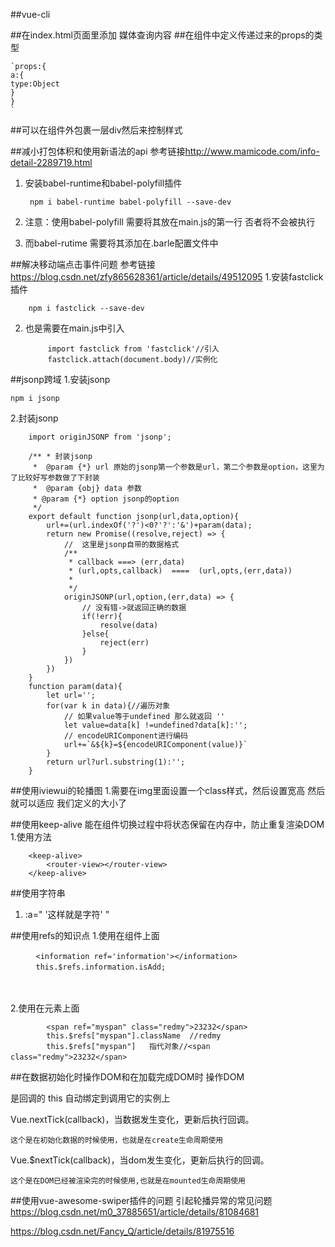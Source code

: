 ##vue-cli 


##在index.html页面里添加 媒体查询内容
	 <meta name="viewport" content="width=device-width,initial-scale=1.0,maximum-scale=1.0,minimum-scale=1.0,user-scalable=no">
##在组件中定义传递过来的props的类型

	`props:{
	a:{
	type:Object
	}
	}
	`

##可以在组件外包裹一层div然后来控制样式

##减小打包体积和使用新语法的api 
	参考链接<a>http://www.mamicode.com/info-detail-2289719.html</a>
1. 安装babel-runtime和babel-polyfill插件
		
		npm i babel-runtime babel-polyfill --save-dev
2.	注意：使用babel-polyfill 需要将其放在main.js的第一行 否者将不会被执行
3.	而babel-rutime 需要将其添加在.barle配置文件中

##解决移动端点击事件问题
	参考链接<a>https://blog.csdn.net/zfy865628361/article/details/49512095</a>
1.安装fastclick插件 
		
		npm i fastclick --save-dev
2. 也是需要在main.js中引入	
			
			import fastclick from 'fastclick'//引入
			fastclick.attach(document.body)//实例化


##jsonp跨域 
1.安装jsonp 
	
	npm i jsonp

2.封装jsonp
		
		import originJSONP from 'jsonp';

		/** * 封装jsonp
		 *  @param {*} url 原始的jsonp第一个参数是url，第二个参数是option，这里为了比较好写参数做了下封装
		 *  @param {obj} data 参数
		 * @param {*} option jsonp的option
		 */
		export default function jsonp(url,data,option){
		    url+=(url.indexOf('?')<0?'?':'&')+param(data);
		    return new Promise((resolve,reject) => {
		        //  这里是jsonp自带的数据格式
		        /**
		         * callback ===> (err,data)
		         * (url,opts,callback)  ====  (url,opts,(err,data))
		         * 
		         */
		        originJSONP(url,option,(err,data) => {
		            // 没有错->就返回正确的数据
		            if(!err){
		                resolve(data)
		            }else{
		                reject(err)
		            }
		        })
		    })
		}
		function param(data){
		    let url='';
		    for(var k in data){//遍历对象
		        // 如果value等于undefined 那么就返回 ''
		        let value=data[k] !=undefined?data[k]:'';
		        // encodeURIComponent进行编码
		        url+=`&${k}=${encodeURIComponent(value)}`
		    }
		    return url?url.substring(1):'';
		}

##使用iviewui的轮播图 
1.需要在img里面设置一个class样式，然后设置宽高 然后就可以适应 我们定义的大小了



##使用keep-alive 能在组件切换过程中将状态保留在内存中，防止重复渲染DOM
1.使用方法
		
		<keep-alive>
			<router-view></router-view>
		</keep-alive>


##使用字符串
1. :a=" '这样就是字符' "



##使用refs的知识点
1.使用在组件上面
	
		　<information ref='information'></information>
		　this.$refs.information.isAdd;  
		　
		　
2.使用在元素上面
		
			<span ref="myspan" class="redmy">23232</span>
			this.$refs["myspan"].className  //redmy
			this.$refs["myspan"]   指代对象//<span class="redmy">23232</span>		　		　		　
			
##在数据初始化时操作DOM和在加载完成DOM时 操作DOM

是回调的 this 自动绑定到调用它的实例上

Vue.nextTick(callback)，当数据发生变化，更新后执行回调。
	
	这个是在初始化数据的时候使用，也就是在create生命周期使用

Vue.$nextTick(callback)，当dom发生变化，更新后执行的回调。
	
	这个是在DOM已经被渲染完的时候使用,也就是在mounted生命周期使用			
##使用vue-awesome-swiper插件的问题
 引起轮播异常的常见问题
 https://blog.csdn.net/m0_37885651/article/details/81084681
 
 https://blog.csdn.net/Fancy_Q/article/details/81975516		